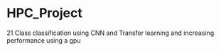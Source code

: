 # HPC_Project
21 Class classification using CNN and Transfer learning and increasing performance using a gpu
